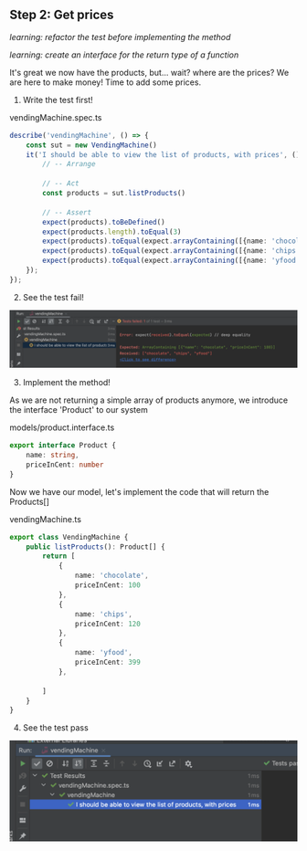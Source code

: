 ## Step 2: Get prices

_learning: refactor the test before implementing the method_

_learning: create an interface for the return type of a function_

It's great we now have the products, but... wait? where are the prices? We are here to make money! Time to add some prices.

1. Write the test first!

vendingMachine.spec.ts

```typescript
describe('vendingMachine', () => {
    const sut = new VendingMachine()
    it('I should be able to view the list of products, with prices', () => {
        // -- Arrange

        // -- Act
        const products = sut.listProducts()

        // -- Assert
        expect(products).toBeDefined()
        expect(products.length).toEqual(3)
        expect(products).toEqual(expect.arrayContaining([{name: 'chocolate', priceInCent: 100}]))
        expect(products).toEqual(expect.arrayContaining([{name: 'chips', priceInCent: 120}]))
        expect(products).toEqual(expect.arrayContaining([{name: 'yfood', priceInCent: 399}]))
    });
});
```

2. See the test fail!

![failing test](../img/2_fail.png)

3. Implement the method!

As we are not returning a simple array of products anymore, we introduce the interface 'Product' to our system


models/product.interface.ts
```typescript
export interface Product {
    name: string,
    priceInCent: number
}
```

Now we have our model, let's implement the code that will return the Products[]


vendingMachine.ts
```typescript
export class VendingMachine {
    public listProducts(): Product[] {
        return [
            {
                name: 'chocolate',
                priceInCent: 100
            },
            {
                name: 'chips',
                priceInCent: 120
            },
            {
                name: 'yfood',
                priceInCent: 399
            },

        ]
    }
}
```

4. See the test pass


![success test](../img/2_success.png)

